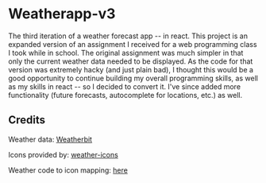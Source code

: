 # Weatherapp-v3

The third iteration of a weather forecast app -- in react. This project is an expanded version of an assignment I received for a web programming class I took while in school. The original assignment was much simpler in that only the current weather data needed to be displayed. As the code for that version was extremely hacky (and just plain bad), I thought this would be a good opportunity to continue building my overall programming skills, as well as my skills in react -- so I decided to convert it. I've since added more functionality (future forecasts, autocomplete for locations, etc.) as well.

## Credits

Weather data: [Weatherbit](https://www.weatherbit.io/)

Icons provided by: [weather-icons](https://github.com/erikflowers/weather-icons)

Weather code to icon mapping: [here](https://github.com/yohaybn/weatherbit.io-codes-to-weather-icon-mapping/blob/master/mapping.json) 